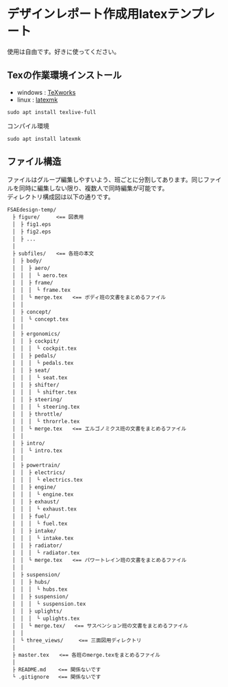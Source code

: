 # デザインレポート作成用latexテンプレート
使用は自由です。好きに使ってください。

## Texの作業環境インストール
- windows : [TeXworks](https://texwiki.texjp.org/?TeXworks#t28a6277)  
- linux : [latexmk](https://qiita.com/hinagishi/items/6515be303ba9b4fd37b5)
```
sudo apt install texlive-full
```
コンパイル環境
```
sudo apt install latexmk
```



## ファイル構造
ファイルはグループ編集しやすいよう、班ごとに分割してあります。同じファイルを同時に編集しない限り、複数人で同時編集が可能です。  
ディレクトリ構成図は以下の通りです。  

```
FSAEdesign-temp/
　├ figure/　　  <== 図表用
　│　├ fig1.eps
　│　├ fig2.eps
　│　├ ...
　│　
　├ subfiles/　　<== 各班の本文
　│　├ body/
　│　│　├ aero/
　│　│　│　└ aero.tex
　│　│　├ frame/
　│　│　│　└ frame.tex
　│　│　└ merge.tex　　<== ボディ班の文書をまとめるファイル
　│　│
　│　├ concept/
　│　│　└ concept.tex
　│　│
　│　├ ergonomics/
　│　│　├ cockpit/
　│　│　│　└ cockpit.tex
　│　│　├ pedals/
　│　│　│　└ pedals.tex
　│　│　├ seat/
　│　│　│　└ seat.tex
　│　│　├ shifter/
　│　│　│　└ shifter.tex
　│　│　├ steering/
　│　│　│　└ steering.tex
　│　│　├ throttle/
　│　│　│　└ throrrle.tex
　│　│　└ merge.tex　　<== エルゴノミクス班の文書をまとめるファイル
　│　│
　│　├ intro/
　│　│　└ intro.tex
　│　│
　│　├ powertrain/
　│　│　├ electrics/
　│　│　│　└ electrics.tex
　│　│　├ engine/
　│　│　│　└ engine.tex
　│　│　├ exhaust/
　│　│　│　└ exhaust.tex
　│　│　├ fuel/
　│　│　│　└ fuel.tex
　│　│　├ intake/
　│　│　│　└ intake.tex
　│　│　├ radiator/
　│　│　│　└ radiator.tex
　│　│　└ merge.tex　　<== パワートレイン班の文書をまとめるファイル
　│　│
　│　├ suspension/
　│　│　├ hubs/
　│　│　│　└ hubs.tex
　│　│　├ suspension/
　│　│　│　└ suspension.tex
　│　│　├ uplights/
　│　│　│　└ uplights.tex
　│　│　└ merge.tex/   <== サスペンション班の文書をまとめるファイル
　│　│
　│　└ three_views/     <== 三面図用ディレクトリ
　│　
　├ master.tex　　<== 各班のmerge.texをまとめるファイル
　│　
　├ README.md    <== 関係ないです
　└ .gitignore   <== 関係ないです
```

